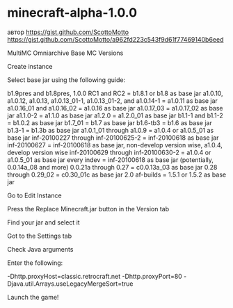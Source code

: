 # minecraft-alpha-1.0.0

автор
https://gist.github.com/ScottoMotto
https://gist.github.com/ScottoMotto/a962fd223c543f9d61f77469140b6eed

MultiMC Omniarchive Base MC Versions

Create instance

Select base jar using the following guide:

b1.9pres and b1.8pres, 1.0.0 RC1 and RC2 = b1.8.1 or b1.8 as base jar
a1.0.10, a1.0.12, a1.0.13, a1.0.13_01-1, a1.0.13_01-2, and a1.0.14-1 = a1.0.11 as base jar
a1.0.16_01 and a1.0.16_02 = a1.0.16 as base jar
a1.0.17_03 = a1.0.17_02 as base jar
a1.1.0-2 = a1.1.0 as base jar
a1.2.0 = a1.2.0_01 as base jar
b1.1-1 and b1.1-2 = b1.0.2 as base jar
b1.7_01 = b1.7 as base jar 
b1.6-tb3 = b1.6 as base jar
b1.3-1 = b1.3b as base jar
a1.0.1_01 through a1.0.9 = a1.0.4 or a1.0.5_01 as base jar 
inf-20100227 through inf-20100625-2 = inf-20100618 as base jar
inf-20100627 = inf-20100618 as base jar, non-develop version wise, a1.0.4, develop version wise
inf-20100629 through inf-20100630-2 = a1.0.4 or a1.0.5_01 as base jar
every indev = inf-20100618 as base jar
(potentially, 0.0.14a_08 and more) 0.0.21a through 0.27 = c0.0.13a_03 as base jar
0.28 through 0.29_02 = c0.30_01c as base jar
2.0 af-builds = 1.5.1 or 1.5.2 as base jar

Go to Edit Instance

Press the Replace Minecraft.jar button in the Version tab

Find your jar and select it

Got to the Settings tab

Check Java arguments

Enter the following:

-Dhttp.proxyHost=classic.retrocraft.net -Dhttp.proxyPort=80 -Djava.util.Arrays.useLegacyMergeSort=true

Launch the game!
